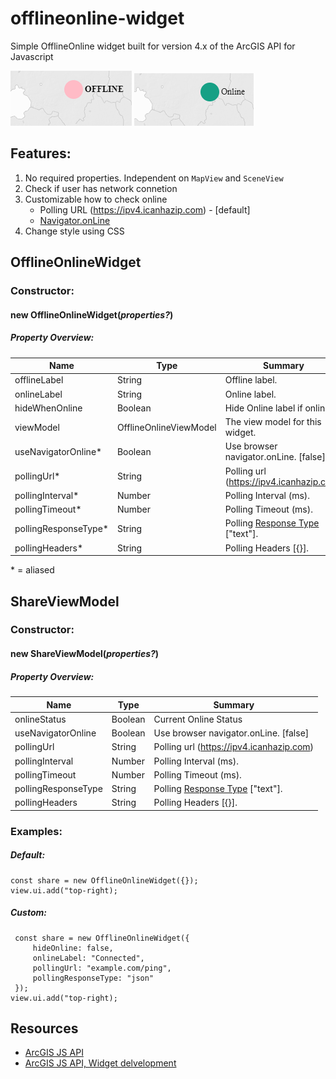 # offlineonline-widget

Simple OfflineOnline widget built for version 4.x of the ArcGIS API for Javascript

![share-widget-offline](https://github.com/stokseth/offlineonline-widget/blob/master/images/offline.png?raw=true)​
![share-widget-online](https://github.com/stokseth/offlineonline-widget/blob/master/images/online.png?raw=true)​

## Features:

1.  No required properties. Independent on `MapView` and `SceneView`
2.  Check if user has network connetion
3.  Customizable how to check online
    - Polling URL (https://ipv4.icanhazip.com) - [default]
    - [Navigator.onLine](https://developer.mozilla.org/en-US/docs/Web/API/NavigatorOnLine/onLine)
4. Change style using CSS


## OfflineOnlineWidget

### Constructor:

#### new **OfflineOnlineWidget(_properties?_)**

##### Property Overview:

| Name                  | Type                    | Summary                                     |
| --------------------- | ----------------------- | ------------------------------------------- |
| offlineLabel          | String                  | Offline label.                              |
| onlineLabel           | String                  | Online label.                               |
| hideWhenOnline        | Boolean                 | Hide Online label if online.                |
| viewModel             | OfflineOnlineViewModel  | The view model for this widget.             |
| useNavigatorOnline\*   | Boolean                 | Use browser navigator.onLine. [false]      |
| pollingUrl\*           | String                  | Polling url (https://ipv4.icanhazip.com)   |
| pollingInterval\*      | Number                  | Polling Interval (ms).                     |
| pollingTimeout\*       | Number                  | Polling Timeout (ms).                      |
| pollingResponseType\*  | String                  | Polling [Response Type](https://developers.arcgis.com/javascript/latest/api-reference/esri-request.html#RequestOptions) ["text"].          |
| pollingHeaders\*       | String                  | Polling Headers [{}].                      |

\* = aliased

## ShareViewModel

### Constructor:

#### new **ShareViewModel(_properties?_)**

##### Property Overview:

| Name                  | Type                    | Summary                         |
| ----------------------| -------------------| -------------------------------------------|
| onlineStatus          | Boolean            | Current Online Status                      |
| useNavigatorOnline    | Boolean            | Use browser navigator.onLine. [false]      |
| pollingUrl            | String             | Polling url (https://ipv4.icanhazip.com)   |
| pollingInterval       | Number             | Polling Interval (ms).                     |
| pollingTimeout        | Number             | Polling Timeout (ms).                      |
| pollingResponseType   | String             | Polling [Response Type](https://developers.arcgis.com/javascript/latest/api-reference/esri-request.html#RequestOptions) ["text"].          |
| pollingHeaders        | String             | Polling Headers [{}].                      |


### **Examples:**

##### Default:

```
const share = new OfflineOnlineWidget({});
view.ui.add("top-right);
```

##### Custom:

```
 const share = new OfflineOnlineWidget({
     hideOnline: false,
     onlineLabel: "Connected",
     pollingUrl: "example.com/ping",
     pollingResponseType: "json"
 });
view.ui.add("top-right);
```

## Resources

- [ArcGIS JS API](https://developers.arcgis.com/javascript/)
- [ArcGIS JS API, Widget delvelopment](https://developers.arcgis.com/javascript/latest/guide/custom-widget/)
